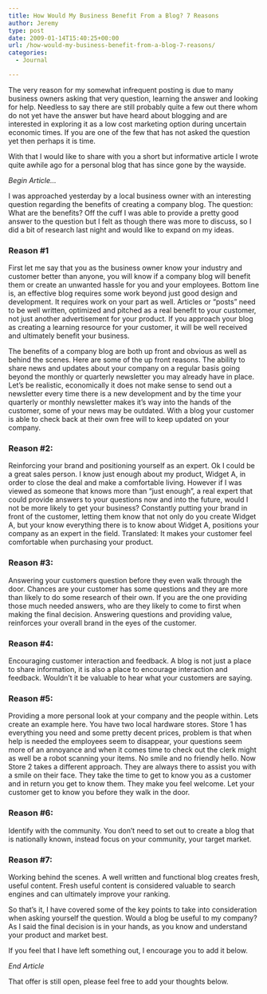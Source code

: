 ```yaml
---
title: How Would My Business Benefit From a Blog? 7 Reasons
author: Jeremy
type: post
date: 2009-01-14T15:40:25+00:00
url: /how-would-my-business-benefit-from-a-blog-7-reasons/
categories:
  - Journal

---
```

The very reason for my somewhat infrequent posting is due to many business owners asking that very question, learning the answer and looking for help. Needless to say there are still probably quite a few out there whom do not yet have the answer but have heard about blogging and are interested in exploring it as a low cost marketing option during uncertain economic times. If you are one of the few that has not asked the question yet then perhaps it is time.

With that I would like to share with you a short but informative article I wrote quite awhile ago for a personal blog that has since gone by the wayside.

_Begin Article&#8230;_<!--more-->

I was approached yesterday by a local business owner with an interesting question regarding the benefits of creating a company blog. The question: What are the benefits? Off the cuff I was able to provide a pretty good answer to the question but I felt as though there was more to discuss, so I did a bit of research last night and would like to expand on my ideas.

### Reason #1

First let me say that you as the business owner know your industry and customer better than anyone, you will know if a company blog will benefit them or create an unwanted hassle for you and your employees. Bottom line is, an effective blog requires some work beyond just good design and development. It requires work on your part as well. Articles or &#8220;posts&#8221; need to be well written, optimized and pitched as a real benefit to your customer, not just another advertisement for your product. If you approach your blog as creating a learning resource for your customer, it will be well received and ultimately benefit your business.

The benefits of a company blog are both up front and obvious as well as behind the scenes. Here are some of the up front reasons. The ability to share news and updates about your company on a regular basis going beyond the monthly or quarterly newsletter you may already have in place. Let&#8217;s be realistic, economically it does not make sense to send out a newsletter every time there is a new development and by the time your quarterly or monthly newsletter makes it&#8217;s way into the hands of the customer, some of your news may be outdated. With a blog your customer is able to check back at their own free will to keep updated on your company.

### Reason #2:

Reinforcing your brand and positioning yourself as an expert. Ok I could be a great sales person. I know just enough about my product, Widget A, in order to close the deal and make a comfortable living. However if I was viewed as someone that knows more than &#8220;just enough&#8221;, a real expert that could provide answers to your questions now and into the future, would I not be more likely to get your business? Constantly putting your brand in front of the customer, letting them know that not only do you create Widget A, but your know everything there is to know about Widget A, positions your company as an expert in the field. Translated: It makes your customer feel comfortable when purchasing your product.

### Reason #3:

Answering your customers question before they even walk through the door. Chances are your customer has some questions and they are more than likely to do some research of their own. If you are the one providing those much needed answers, who are they likely to come to first when making the final decision. Answering questions and providing value, reinforces your overall brand in the eyes of the customer.

### Reason #4:

Encouraging customer interaction and feedback. A blog is not just a place to share information, it is also a place to encourage interaction and feedback. Wouldn&#8217;t it be valuable to hear what your customers are saying.

### Reason #5:

Providing a more personal look at your company and the people within. Lets create an example here. You have two local hardware stores. Store 1 has everything you need and some pretty decent prices, problem is that when help is needed the employees seem to disappear, your questions seem more of an annoyance and when it comes time to check out the clerk might as well be a robot scanning your items. No smile and no friendly hello. Now Store 2 takes a different approach. They are always there to assist you with a smile on their face. They take the time to get to know you as a customer and in return you get to know them. They make you feel welcome. Let your customer get to know you before they walk in the door.

### Reason #6:

Identify with the community. You don&#8217;t need to set out to create a blog that is nationally known, instead focus on your community, your target market.

### Reason #7:

Working behind the scenes. A well written and functional blog creates fresh, useful content. Fresh useful content is considered valuable to search engines and can ultimately improve your ranking.

So that&#8217;s it, I have covered some of the key points to take into consideration when asking yourself the question. Would a blog be useful to my company? As I said the final decision is in your hands, as you know and understand your product and market best.

If you feel that I have left something out, I encourage you to add it below.

_End Article_

That offer is still open, please feel free to add your thoughts below.
